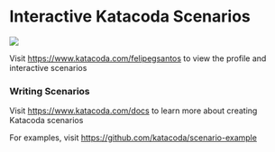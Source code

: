 # Interactive Katacoda Scenarios

[![](http://shields.katacoda.com/katacoda/felipegsantos/count.svg)](https://www.katacoda.com/felipegsantos "Get your profile on Katacoda.com")

Visit https://www.katacoda.com/felipegsantos to view the profile and interactive scenarios

### Writing Scenarios
Visit https://www.katacoda.com/docs to learn more about creating Katacoda scenarios

For examples, visit https://github.com/katacoda/scenario-example
